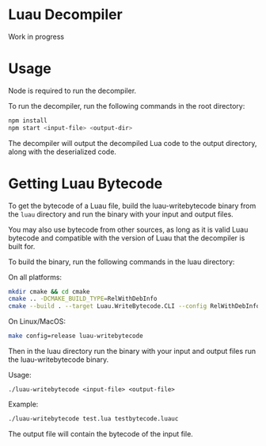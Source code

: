 # Luau Decompiler

Work in progress

# Usage

Node is required to run the decompiler.

To run the decompiler, run the following commands in the root directory:

```bash
npm install
npm start <input-file> <output-dir>
```

The decompiler will output the decompiled Lua code to the output directory, along with the deserialized code.

# Getting Luau Bytecode

To get the bytecode of a Luau file, build the luau-writebytecode binary from the `luau` directory and run the binary with your input and output files.

You may also use bytecode from other sources, as long as it is valid Luau bytecode and compatible with the version of Luau that the decompiler is built for.

To build the binary, run the following commands in the luau directory:

On all platforms:

```bash
mkdir cmake && cd cmake
cmake .. -DCMAKE_BUILD_TYPE=RelWithDebInfo
cmake --build . --target Luau.WriteBytecode.CLI --config RelWithDebInfo
```

On Linux/MacOS:

```bash
make config=release luau-writebytecode
```

Then in the luau directory run the binary with your input and output files run the luau-writebytecode binary.

Usage:

`./luau-writebytecode <input-file> <output-file>`

Example:

```bash
./luau-writebytecode test.lua testbytecode.luauc
```

The output file will contain the bytecode of the input file.
